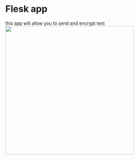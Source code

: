 # Flesk app
this app will allow you to send and encrypt text
<img src="https://raw.githubusercontent.com/Dashermankiller/test1/master/static/Enc.PNG" data-canonical-src="https://gyazo.com/eb5c5741b6a9a16c692170a41a49c858.png" width="400" height="400" />
